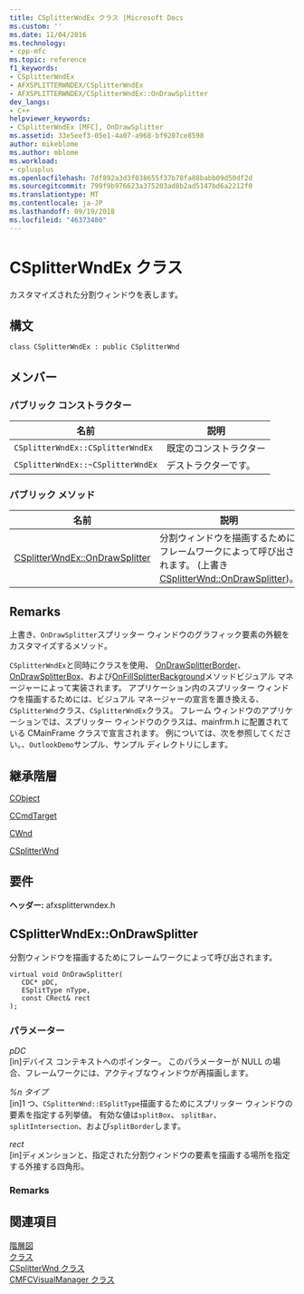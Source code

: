 ```yaml
---
title: CSplitterWndEx クラス |Microsoft Docs
ms.custom: ''
ms.date: 11/04/2016
ms.technology:
- cpp-mfc
ms.topic: reference
f1_keywords:
- CSplitterWndEx
- AFXSPLITTERWNDEX/CSplitterWndEx
- AFXSPLITTERWNDEX/CSplitterWndEx::OnDrawSplitter
dev_langs:
- C++
helpviewer_keywords:
- CSplitterWndEx [MFC], OnDrawSplitter
ms.assetid: 33e5eef3-05e1-4a07-a968-bf9207ce8598
author: mikeblome
ms.author: mblome
ms.workload:
- cplusplus
ms.openlocfilehash: 7df892a3d3f038655f37b78fa88babb09d50df2d
ms.sourcegitcommit: 799f9b976623a375203ad8b2ad5147bd6a2212f0
ms.translationtype: MT
ms.contentlocale: ja-JP
ms.lasthandoff: 09/19/2018
ms.locfileid: "46373480"
---
```

# <a name="csplitterwndex-class"></a>CSplitterWndEx クラス



カスタマイズされた分割ウィンドウを表します。

## <a name="syntax"></a>構文

```
class CSplitterWndEx : public CSplitterWnd
```

## <a name="members"></a>メンバー

### <a name="public-constructors"></a>パブリック コンストラクター

|名前|説明|
|----------|-----------------|
|`CSplitterWndEx::CSplitterWndEx`|既定のコンストラクター|
|`CSplitterWndEx::~CSplitterWndEx`|デストラクターです。|

### <a name="public-methods"></a>パブリック メソッド

|名前|説明|
|----------|-----------------|
|[CSplitterWndEx::OnDrawSplitter](#ondrawsplitter)|分割ウィンドウを描画するためにフレームワークによって呼び出されます。 (上書き[CSplitterWnd::OnDrawSplitter](csplitterwnd-class.md#ondrawsplitter))。|

## <a name="remarks"></a>Remarks

上書き、`OnDrawSplitter`スプリッター ウィンドウのグラフィック要素の外観をカスタマイズするメソッド。

`CSplitterWndEx`と同時にクラスを使用、 [OnDrawSplitterBorder](cmfcvisualmanager-class.md#ondrawsplitterborder)、 [OnDrawSplitterBox](cmfcvisualmanager-class.md#ondrawsplitterbox)、および[OnFillSplitterBackground](cmfcvisualmanager-class.md#onfillsplitterbackground)メソッドビジュアル マネージャーによって実装されます。 アプリケーション内のスプリッター ウィンドウを描画するためには、ビジュアル マネージャーの宣言を置き換える、`CSplitterWnd`クラス、`CSplitterWndEx`クラス。 フレーム ウィンドウのアプリケーションでは、スプリッター ウィンドウのクラスは、mainfrm.h に配置されている CMainFrame クラスで宣言されます。 例については、次を参照してください。、`OutlookDemo`サンプル、サンプル ディレクトリにします。

## <a name="inheritance-hierarchy"></a>継承階層

[CObject](cobject-class.md)

[CCmdTarget](ccmdtarget-class.md)

[CWnd](cwnd-class.md)

[CSplitterWnd](csplitterwnd-class.md)

## <a name="requirements"></a>要件

**ヘッダー:** afxsplitterwndex.h

##  <a name="ondrawsplitter"></a>  CSplitterWndEx::OnDrawSplitter

分割ウィンドウを描画するためにフレームワークによって呼び出されます。

```
virtual void OnDrawSplitter(
   CDC* pDC,
   ESplitType nType,
   const CRect& rect
);
```

### <a name="parameters"></a>パラメーター

*pDC*<br/>
[in]デバイス コンテキストへのポインター。 このパラメーターが NULL の場合、フレームワークには、アクティブなウィンドウが再描画します。

*%n タイプ*<br/>
[in]1 つ、`CSplitterWnd::ESplitType`描画するためにスプリッター ウィンドウの要素を指定する列挙値。 有効な値は`splitBox`、 `splitBar`、 `splitIntersection`、および`splitBorder`します。

*rect*<br/>
[in]ディメンションと、指定された分割ウィンドウの要素を描画する場所を指定する外接する四角形。

### <a name="remarks"></a>Remarks

## <a name="see-also"></a>関連項目

[階層図](../hierarchy-chart.md)<br/>
[クラス](mfc-classes.md)<br/>
[CSplitterWnd クラス](csplitterwnd-class.md)<br/>
[CMFCVisualManager クラス](cmfcvisualmanager-class.md)